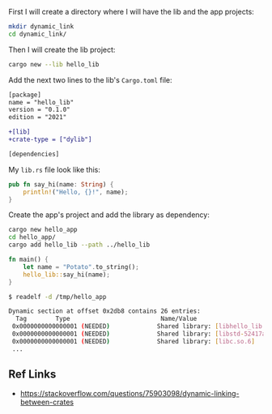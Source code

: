 First I will create a directory where I will have the lib and the app projects:

```sh
mkdir dynamic_link
cd dynamic_link/
```

Then I will create the lib project:

```sh
cargo new --lib hello_lib
```

Add the next two lines to the lib's `Cargo.toml` file:

```diff
[package]
name = "hello_lib"
version = "0.1.0"
edition = "2021"

+[lib]
+crate-type = ["dylib"]

[dependencies]
```

My `lib.rs` file look like this:

```rust
pub fn say_hi(name: String) {
    println!("Hello, {}!", name);
}
```

Create the app's project and add the library as dependency:

```sh
cargo new hello_app
cd hello_app/
cargo add hello_lib --path ../hello_lib
```

```rust
fn main() {
    let name = "Potato".to_string();
    hello_lib::say_hi(name);
}
```

```sh
$ readelf -d /tmp/hello_app

Dynamic section at offset 0x2db8 contains 26 entries:
  Tag        Type                         Name/Value
 0x0000000000000001 (NEEDED)             Shared library: [libhello_lib.so]
 0x0000000000000001 (NEEDED)             Shared library: [libstd-52417a9a08ba8fb9.so]
 0x0000000000000001 (NEEDED)             Shared library: [libc.so.6]
 ...
```

## Ref Links

- https://stackoverflow.com/questions/75903098/dynamic-linking-between-crates
